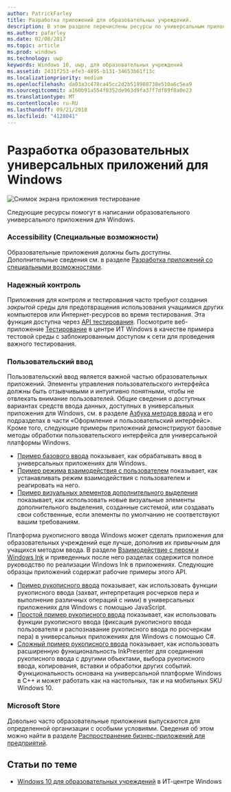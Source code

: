 ```yaml
---
author: PatrickFarley
title: Разработка приложений для образовательных учреждений.
description: В этом разделе перечислены ресурсы по универсальным приложениям для Windows, которые помогут вам в создании образовательных приложений для платформы Windows 10.
ms.author: pafarley
ms.date: 02/08/2017
ms.topic: article
ms.prod: windows
ms.technology: uwp
keywords: Windows 10, uwp, для образовательных учреждений
ms.assetid: 2431f253-efe3-4895-b131-34653b61f13c
ms.localizationpriority: medium
ms.openlocfilehash: da03a3c478ca45cc2d2b518988738e510a6c5ea9
ms.sourcegitcommit: a160b91a554f8352de963d9fa37f7df89f8a0e23
ms.translationtype: MT
ms.contentlocale: ru-RU
ms.lasthandoff: 09/21/2018
ms.locfileid: "4128041"
---
```

# <a name="develop-universal-windows-apps-for-education"></a>Разработка образовательных универсальных приложений для Windows
![Снимок экрана приложения тестирование](images/take-a-test-screen-small.png)

Следующие ресурсы помогут в написании образовательного универсального приложения для Windows.

### <a name="accessibility"></a>Accessibility (Специальные возможности)
Образовательные приложения должны быть доступны. Дополнительные сведения см. в разделе [Разработка приложений со специальными возможностями](https://developer.microsoft.com/windows/accessible-apps).


### <a name="secure-assessments"></a>Надежный контроль
Приложения для контроля и тестирования часто требуют создания *закрытой* среды для предотвращения использования учащимися других компьютеров или Интернет-ресурсов во время тестирования. Эта функция доступна через [API тестирования](take-a-test-api.md). Посмотрите веб-приложение [Тестирование](https://technet.microsoft.com/edu/windows/take-tests-in-windows-10) в центре ИТ Windows в качестве примера тестовой среды с заблокированным доступом к сети для проведения важного тестирования.

### <a name="user-input"></a>Пользовательский ввод
Пользовательский ввод является важной частью образовательных приложений. Элементы управления пользовательского интерфейса должны быть отзывчивыми и интуитивно понятными, чтобы не отвлекать внимание пользователей. Общие сведения о доступных вариантах средств ввода данных, доступных в универсальных приложения для Windows, см. в разделе [Азбука методов ввода](https://docs.microsoft.com/windows/uwp/design/input/input-primer) и его подразделах в части «Оформление и пользовательский интерфейс». Кроме того, следующие примеры приложений демонстрируют базовые методы обработки пользовательского интерфейса для универсальной платформы Windows.
- [Пример базового ввода](https://github.com/Microsoft/Windows-universal-samples/tree/master/Samples/BasicInput) показывает, как обрабатывать ввод в универсальных приложениях для Windows.
- [Пример режима взаимодействия с пользователем](https://github.com/Microsoft/Windows-universal-samples/tree/master/Samples/UserInteractionMode) показывает, как устанавливать режим взаимодействия с пользователем и реагировать на него.
- [Пример визуальных элементов дополнительного выделения](https://github.com/Microsoft/Windows-universal-samples/tree/master/Samples/XamlFocusVisuals) показывает, как использовать новые визуальные элементы дополнительного выделения, созданные системой, или создавать свои собственные, если элементы по умолчанию не соответствуют вашим требованиям.

Платформа рукописного ввода Windows может сделать приложения для образовательных учреждений еще лучше, дополнив их привычным для учащихся методом ввода. В разделе [Взаимодействие с пером и Windows Ink](https://docs.microsoft.com/windows/uwp/design/input/pen-and-stylus-interactions) и приведенных после него разделах содержится полное руководство по реализации Windows Ink в приложениях. Следующие образцы приложений содержат рабочие примеры этого API.
- [Пример рукописного ввода](https://github.com/Microsoft/Windows-universal-samples/tree/master/Samples/Ink) показывает, как использовать функции рукописного ввода (захват, интерпретация росчерков пера и выполнение различных операций с ними) в универсальных приложениях для Windows с помощью JavaScript.
- [Простой пример рукописного ввода](https://github.com/Microsoft/Windows-universal-samples/tree/master/Samples/SimpleInk) показывает, как использовать функции рукописного ввода (фиксация рукописного ввода пользователя и распознавание рукописного ввода по росчеркам пера) в универсальных приложениях для Windows с помощью C#.
- [Сложный пример рукописного ввода](https://github.com/Microsoft/Windows-universal-samples/tree/master/Samples/ComplexInk) показывает, как использовать расширенную функциональность InkPresenter для соединения рукописного ввода с другими объектами, выбора рукописного ввода, копирования, вставки и обработки других событий. Функциональность основана на универсальной платформе Windows в C++ и может работать как на настольных, так и на мобильных SKU Windows 10.


### <a name="microsoft-store"></a>Microsoft Store
Довольно часто образовательные приложения выпускаются для определенной организации с особыми условиями. Сведения об этом можно найти в разделе [Распространение бизнес-приложений для предприятий](https://msdn.microsoft.com/windows/uwp/publish/distribute-lob-apps-to-enterprises).

## <a name="related-topics"></a>Статьи по теме
- [Windows 10 для образовательных учреждений](https://technet.microsoft.com/edu/windows/index) в ИТ-центре Windows
